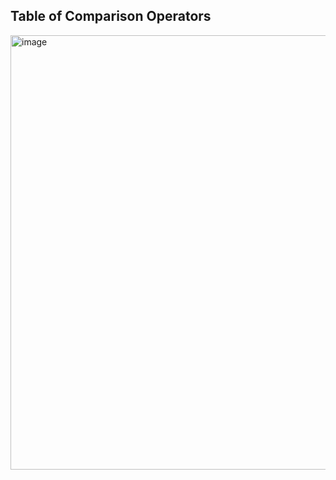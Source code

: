 ## Table of Comparison Operators

<img width="695" alt="image" src="https://user-images.githubusercontent.com/40484282/144329911-d742944c-9a20-4dc8-b376-fda3ac2ca937.png">


